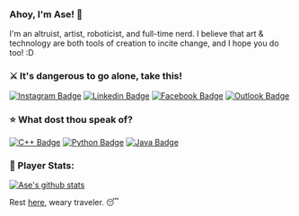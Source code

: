 ### Ahoy, I'm Ase! 👋

I'm an altruist, artist, roboticist, and full-time nerd. I believe that art & technology are both tools of creation to incite change, and I hope you do too! :D

<p align="left">
<h3 align="left">⚔️ It's dangerous to go alone, take this!</h3>

[![Instagram Badge](https://img.shields.io/badge/peekapolar-%23E4405F.svg?&style=for-the-badge&logo=instagram&logoColor=white)](https://www.instagram.com/peekapolar/)  [![Linkedin Badge](https://img.shields.io/badge/IrishMorales-%230077B5.svg?&style=for-the-badge&logo=linkedin&logoColor=white)](https://www.linkedin.com/in/irish-danielle-morales/)  [![Facebook Badge](https://img.shields.io/badge/IrishMorales-%231877F2.svg?&style=for-the-badge&logo=facebook&logoColor=white)](https://www.facebook.com/irish.danielle.morales/)  [![Outlook Badge](https://img.shields.io/badge/IrishDMorales@Outlook.com-2D8CFF?logo=microsoft-outlook&logoColor=white&style=for-the-badge)](mailto:irishdmorales@outlook.com)

<h3 align="left">⭐ What dost thou speak of?</h3>

[![C++ Badge](https://img.shields.io/badge/c++%20-%2300599C.svg?&style=for-the-badge&logo=c%2B%2B&logoColor=white)]() 
[![Python Badge](https://img.shields.io/badge/python%20-%2314354C.svg?&style=for-the-badge&logo=python&logoColor=white)]() 
[![Java Badge](https://img.shields.io/badge/java-%23ED8B00.svg?&style=for-the-badge&logo=java&logoColor=white)]() 

<h3 align="left">👾 Player Stats:</h3>

[![Ase's github stats](https://github-readme-stats.vercel.app/api?username=irishmorales&count_private=true&theme=great-gatsby&hide=issues,contribs)](https://github.com/irishmorales/github-readme-stats)

Rest [here](https://www.youtube.com/watch?v=pkpxi-x0AFo), weary traveler. 😴
